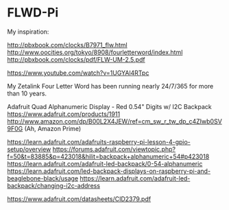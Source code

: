 # FLWD-Pi

My inspiration:

http://pbxbook.com/clocks/B7971_flw.html
http://www.oocities.org/tokyo/8908/fourletterword/index.html
http://pbxbook.com/clocks/pdf/FLW-UM-2.5.pdf

https://www.youtube.com/watch?v=1UGYAl4RTpc

My Zetalink Four Letter Word has been running nearly 24/7/365 for more than 10 years.


Adafruit Quad Alphanumeric Display - Red 0.54" Digits w/ I2C Backpack 
https://www.adafruit.com/products/1911
http://www.amazon.com/dp/B00L2X4JEW/ref=cm_sw_r_tw_dp_c4ZIwb0SV9F0G (Ah, Amazon Prime)

https://learn.adafruit.com/adafruits-raspberry-pi-lesson-4-gpio-setup/overview
https://forums.adafruit.com/viewtopic.php?f=50&t=83885&p=423018&hilit=backpack+alphanumeric+54#p423018
https://learn.adafruit.com/adafruit-led-backpack/0-54-alphanumeric
https://learn.adafruit.com/led-backpack-displays-on-raspberry-pi-and-beaglebone-black/usage
https://learn.adafruit.com/adafruit-led-backpack/changing-i2c-address

https://www.adafruit.com/datasheets/CID2379.pdf

